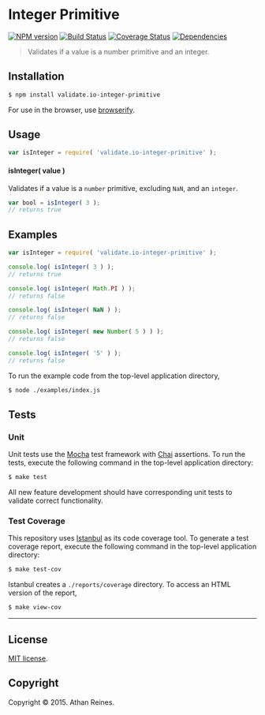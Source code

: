 Integer Primitive
===
[![NPM version][npm-image]][npm-url] [![Build Status][travis-image]][travis-url] [![Coverage Status][coveralls-image]][coveralls-url] [![Dependencies][dependencies-image]][dependencies-url]

> Validates if a value is a number primitive and an integer.


## Installation

``` bash
$ npm install validate.io-integer-primitive
```

For use in the browser, use [browserify](https://github.com/substack/node-browserify).


## Usage

``` javascript
var isInteger = require( 'validate.io-integer-primitive' );
```

#### isInteger( value )

Validates if a value is a `number` primitive, excluding `NaN`, and an `integer`.

``` javascript
var bool = isInteger( 3 );
// returns true
```


## Examples

``` javascript
var isInteger = require( 'validate.io-integer-primitive' );

console.log( isInteger( 3 ) );
// returns true

console.log( isInteger( Math.PI ) );
// returns false

console.log( isInteger( NaN ) );
// returns false

console.log( isInteger( new Number( 5 ) ) );
// returns false

console.log( isInteger( '5' ) );
// returns false
```

To run the example code from the top-level application directory,

``` bash
$ node ./examples/index.js
```


## Tests

### Unit

Unit tests use the [Mocha](http://mochajs.org) test framework with [Chai](http://chaijs.com) assertions. To run the tests, execute the following command in the top-level application directory:

``` bash
$ make test
```

All new feature development should have corresponding unit tests to validate correct functionality.


### Test Coverage

This repository uses [Istanbul](https://github.com/gotwarlost/istanbul) as its code coverage tool. To generate a test coverage report, execute the following command in the top-level application directory:

``` bash
$ make test-cov
```

Istanbul creates a `./reports/coverage` directory. To access an HTML version of the report,

``` bash
$ make view-cov
```


---
## License

[MIT license](http://opensource.org/licenses/MIT). 


## Copyright

Copyright &copy; 2015. Athan Reines.


[npm-image]: http://img.shields.io/npm/v/validate.io-integer-primitive.svg
[npm-url]: https://npmjs.org/package/validate.io-integer-primitive

[travis-image]: http://img.shields.io/travis/validate-io/integer-primitive/master.svg
[travis-url]: https://travis-ci.org/validate-io/integer-primitive

[coveralls-image]: https://img.shields.io/coveralls/validate-io/integer-primitive/master.svg
[coveralls-url]: https://coveralls.io/r/validate-io/integer-primitive?branch=master

[dependencies-image]: http://img.shields.io/david/validate-io/integer-primitive.svg
[dependencies-url]: https://david-dm.org/validate-io/integer-primitive

[dev-dependencies-image]: http://img.shields.io/david/dev/validate-io/integer-primitive.svg
[dev-dependencies-url]: https://david-dm.org/dev/validate-io/integer-primitive

[github-issues-image]: http://img.shields.io/github/issues/validate-io/integer-primitive.svg
[github-issues-url]: https://github.com/validate-io/integer-primitive/issues
